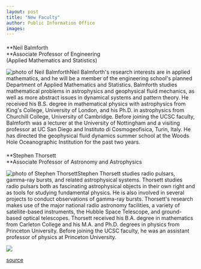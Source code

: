 ```yaml
---
layout: post
title: "New Faculty"
author: Public Information Office
images:
---
```


####

**Neil Balmforth  
**Associate Professor of Engineering  
(Applied Mathematics and Statistics)   
  
![photo of Neil Balmforth][1]Neil Balmforth's research interests are in applied mathematics, and he will be a member of the engineering school's planned Department of Applied Mathematics and Statistics. Balmforth studies mathematical problems in astrophysics and geophysical fluid mechanics, as well as more abstract issues in dynamical systems and pattern theory. He received his B.S. degree in mathematical physics with astrophysics from King's College, University of London, and his Ph.D. in astrophysics from Churchill College, University of Cambridge. Before joining the UCSC faculty, Balmforth was a lecturer at the University of Nottingham and a visiting professor at UC San Diego and Instituto di Cosmogeofisica, Turin, Italy. He has directed the geophysical fluid dynamics summer school at the Woods Hole Oceanographic Institution for the past two years.

####

**Stephen Thorsett  
**Associate Professor of Astronomy and Astrophysics  
  
![photo of Stephen Thorsett][2]Stephen Thorsett studies radio pulsars, gamma-ray bursts, and related astrophysical systems. Thorsett studies radio pulsars both as fascinating astrophysical objects in their own right and as tools for studying fundamental physics. He is also involved in several projects to conduct observations of gamma-ray bursts. Thorsett's research makes use of the major national radio astronomy facilities, a variety of satellite-based instruments, the Hubble Space Telescope, and ground-based optical telescopes. Thorsett received his B.A. degree in mathematics from Carleton College and his M.A. and Ph.D. degrees in physics from Princeton University. Before joining the UCSC faculty, he was an assistant professor of physics at Princeton University.

  
  
![ ][3]

[1]: ../art/balmforth.jpg
[2]: ../art/thorsett.jpg
[3]: ../../images/trans.gif

[source](http://www1.ucsc.edu/currents/99-00/01-31/newfac.html "Permalink to newfac")
